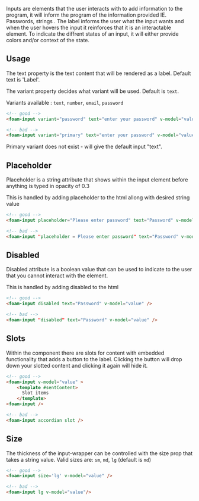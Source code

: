 Inputs are elements that the user interacts with to add information to the program, it will inform the program of the information provided IE. Passwords, strings .
The label informs the user what the input wants and
when the user hovers the input it reinforces that it is an interactable element.
To indicate the diffrent states of an input, it will either provide colors and/or context of the state.

## Usage

The text property is the text content that will be rendered as a label. Default text is 'Label'.

The variant property decides what variant will be used. Default is `text`.

Variants available : `text`, `number`, `email`, `password`

```html
<!-- good -->
<foam-input variant="password" text="enter your password" v-model="value"/>
```

```html
<!-- bad -->
<foam-input variant="primary" text="enter your password" v-model="value" />
```

Primary variant does not exist - will give the default input "text".


## Placeholder

Placeholder is a string attribute that shows within the input element before anything is typed in opacity of 0.3

This is handled by adding placeholder to the html allong with desired string value


```html
<!-- good -->
<foam-input placeholder="Please enter password" text="Password" v-model="value" />
```

```html
<!-- bad -->
<foam-input "placeholder = Please enter password" text="Password" v-model="value" />
```

## Disabled

Disabled attribute is a boolean value that can be used to indicate to the user that you cannot interact with the element.

This is handled by adding disabled to the html


```html
<!-- good -->
<foam-input disabled text="Password" v-model="value" />
```

```html
<!-- bad -->
<foam-input "disabled" text="Password" v-model="value" />
```



## Slots

Within the component there are slots for content with embedded functionality that adds a button to the label.
Clicking the button will drop down your slotted content and clicking it again will hide it.


```html
<!-- good -->
<foam-input v-model="value" >     
    <template #sentContent>
      Slot items
    </template>   
<foam-input />
```

```html
<!-- bad -->
<foam-input accordian slot /> 
```


## Size

The thickness of the input-wrapper can be controlled with the size prop that takes a string value.
Valid sizes are: `sm`, `md`, `lg` (default is `md`)


```html
<!-- good -->
<foam-input size='lg' v-model="value" />     

```

```html
<!-- bad -->
<foam-input lg v-model="value"/> 
```
